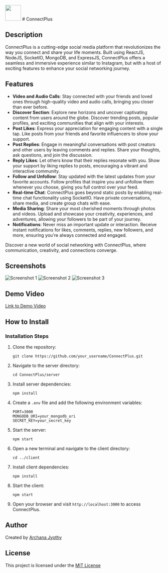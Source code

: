 <img src="https://res.cloudinary.com/connect-plus/image/upload/v1688821707/connect-plus/Logo/icon-web-01_dsqwqu.svg" width="50" height="50"> # ConnectPlus 

## Description
ConnectPlus is a cutting-edge social media platform that revolutionizes the way you connect and share your life moments. Built using ReactJS, NodeJS, SocketIO, MongoDB, and ExpressJS, ConnectPlus offers a seamless and immersive experience similar to Instagram, but with a host of exciting features to enhance your social networking journey.

## Features
- **Video and Audio Calls**: Stay connected with your friends and loved ones through high-quality video and audio calls, bringing you closer than ever before.
- **Discover Section**: Explore new horizons and uncover captivating content from users around the globe. Discover trending posts, popular profiles, and exciting communities that align with your interests.
- **Post Likes**: Express your appreciation for engaging content with a single tap. Like posts from your friends and favorite influencers to show your support.
- **Post Replies**: Engage in meaningful conversations with post creators and other users by leaving comments and replies. Share your thoughts, ask questions, and join the discussion.
- **Reply Likes**: Let others know that their replies resonate with you. Show your support by liking replies to posts, encouraging a vibrant and interactive community.
- **Follow and Unfollow**: Stay updated with the latest updates from your favorite accounts. Follow profiles that inspire you and unfollow them whenever you choose, giving you full control over your feed.
- **Real-time Chat**: ConnectPlus goes beyond static posts by enabling real-time chat functionality using SocketIO. Have private conversations, share media, and create group chats with ease.
- **Media Sharing**: Share your most cherished moments through photos and videos. Upload and showcase your creativity, experiences, and adventures, allowing your followers to be part of your journey.
- **Notifications**: Never miss an important update or interaction. Receive instant notifications for likes, comments, replies, new followers, and more, ensuring you're always connected and engaged.

Discover a new world of social networking with ConnectPlus, where communication, creativity, and connections converge.

## Screenshots

![Screenshot 1](link_to_screenshot1)
![Screenshot 2](link_to_screenshot2)
![Screenshot 3](link_to_screenshot3)

## Demo Video

[Link to Demo Video](link_to_demo_video)

## How to Install

### Installation Steps

1. Clone the repository:
   ```
   git clone https://github.com/your_username/ConnectPlus.git
   ```
   
2. Navigate to the server directory:
   ```
   cd ConnectPlus/server
   ```

3. Install server dependencies:
   ```
   npm install
   ```

4. Create a `.env` file and add the following environment variables:
   ```
   PORT=3000
   MONGODB_URI=your_mongodb_uri
   SECRET_KEY=your_secret_key
   ```

5. Start the server:
   ```
   npm start
   ```

6. Open a new terminal and navigate to the client directory:
   ```
   cd ../client
   ```

7. Install client dependencies:
   ```
   npm install
   ```

8. Start the client:
   ```
   npm start
   ```

9. Open your browser and visit `http://localhost:3000` to access ConnectPlus.

## Author
Created by [Archana Jyothy](https://github.com/Archanajyothy/)

## License
This project is licensed under the [MIT License](link_to_license)
